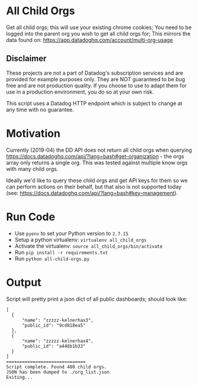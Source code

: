 # All Child Orgs
Get all child orgs; this will use your existing chrome cookies; You need to be logged into the parent org you wish to get all child orgs for; This mirrors the data found on: https://app.datadoghq.com/account/multi-org-usage

## Disclaimer
These projects are not a part of Datadog's subscription services and are
provided for example purposes only. They are NOT guaranteed to be bug free
and are not production quality. If you choose to use to adapt them for use
in a production environment, you do so at your own risk.

This script uses a Datadog HTTP endpoint which is subject to change at any
time with no guarantee.

# Motivation
Currently (2019-04) the DD API does not return all child orgs when querying https://docs.datadoghq.com/api/?lang=bash#get-organization - the orgs array only returns a single org. This was tested against multiple know orgs with many child orgs.

Ideally we'd like to query these child orgs and get API keys for them so we can perform actions on their behalf, but that also is not supported today (see: https://docs.datadoghq.com/api/?lang=bash#key-management).

# Run Code
- Use `pyenv` to set your Python version to `2.7.15`
- Setup a python virtualenv: `virtualenv all_child_orgs`
- Activate the virtualenv: `source all_child_orgs/bin/activate`
- Run `pip install -r requirements.txt`
- Run `python all-child-orgs.py`

# Output
Script will pretty print a json dict of all public dashboards; should look like:

```
[
  {
      "name": "zzzzz-kelnerhax3",
      "public_id": "9cd818ea5"
  },
  {
      "name": "zzzzz-kelnerhax4",
      "public_id": "a446b1b33"
  }
]
==============================
Script complete. Found 480 child orgs.
JSON has been dumped to ./org_list.json
Exiting...
```
